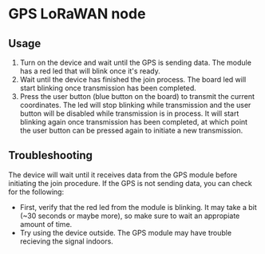 # GPS LoRaWAN node

## Usage

1. Turn on the device and wait until the GPS is sending data. The module has a red led that will blink once it's ready.
2. Wait until the device has finished the join process. The board led will start blinking once transmission has been completed.
3. Press the user button (blue button on the board) to transmit the current coordinates. The led will stop blinking while transmission and the user button will be disabled while transmission is in process. It will start blinking again once transmission has been completed, at which point the user button can be pressed again to initiate a new transmission.

## Troubleshooting

The device will wait until it receives data from the GPS module before initiating the join procedure. If the GPS is not sending data, you can check for the following:
- First, verify that the red led from the module is blinking. It may take a bit (~30 seconds or maybe more), so make sure to wait an appropiate amount of time.
- Try using the device outside. The GPS module may have trouble recieving the signal indoors.

